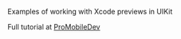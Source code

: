 Examples of working with Xcode previews in UIKit

Full tutorial at [ProMobileDev](https://www.promobile.dev/tutorials/uikit-previews-in-xcode/)
